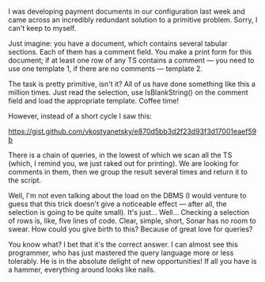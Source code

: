 ﻿I was developing payment documents in our configuration last week and came across an incredibly redundant solution to a primitive problem. Sorry, I can't keep to myself.

Just imagine: you have a document, which contains several tabular sections. Each of them has a comment field. You make a print form for this document; if at least one row of any TS contains a comment — you need to use one template 1, if there are no comments — template 2.

The task is pretty primitive, isn't it? All of us have done something like this a million times. Just read the selection, use IsBlankString() on the comment field and load the appropriate template. Coffee time!

However, instead of a short cycle I saw this:

https://gist.github.com/vkostyanetsky/e870d5bb3d2f23d93f3d17001eaef59b

There is a chain of queries, in the lowest of which we scan all the TS (which, I remind you, we just raked out for printing). We are looking for comments in them, then we group the result several times and return it to the script.

Well, I'm not even talking about the load on the DBMS (I would venture to guess that this trick doesn't give a noticeable effect — after all, the selection is going to be quite small). It's just… Well… Checking a selection of rows is, like, five lines of code. Clear, simple, short, Sonar has no room to swear. How could you give birth to this? Because of great love for queries?

You know what? I bet that it's the correct answer. I can almost see this programmer, who has just mastered the query language more or less tolerably. He is in the absolute delight of new opportunities! If all you have is a hammer, everything around looks like nails.
